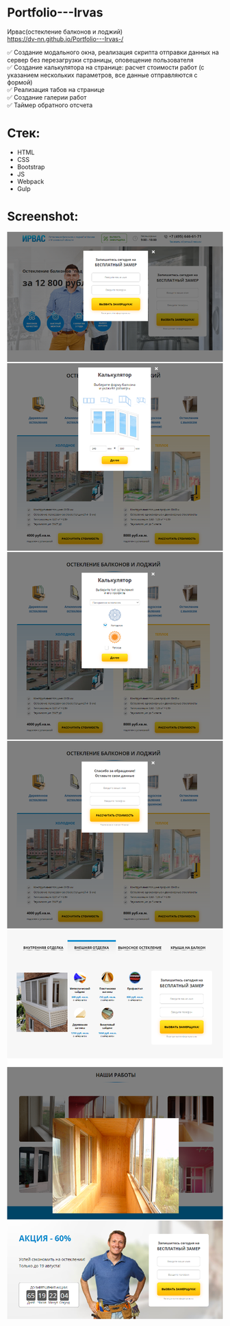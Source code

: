 # Portfolio---Irvas    
Ирвас(остекление балконов и лоджий)  
 https://dv-nn.github.io/Portfolio---Irvas-/ 
      
:white_check_mark: Создание модального окна, реализация скрипта отправки данных на сервер без перезагрузки страницы, оповещение пользователя       
:white_check_mark: Создание калькулятора на странице: расчет стоимости работ (с указанием нескольких параметров, все данные отправляются с формой)     
:white_check_mark: Реализация табов на странице  
:white_check_mark: Создание галерии работ   
:white_check_mark: Таймер обратного отсчета  

# Стек:      
- HTML        
- CSS  
- Bootstrap      
- JS        
- Webpack 
- Gulp
     
# Screenshot:      
![alt text](screenshots/img1.png "Модальное окно")        
![alt text](screenshots/img2.png "Калькулятор - расчет стоимости(окно 1)")      
![alt text](screenshots/img3.png "Калькулятор - расчет стоимости(окно 2)")      
![alt text](screenshots/img4.png "Калькулятор - расчет стоимости(окно 3)")      
![alt text](screenshots/img5.png "Табы на странице")      
![alt text](screenshots/img6.png "Галерея") 
![alt text](screenshots/img7.png "Таймер обратного отсчета") 
